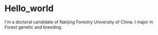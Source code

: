 # Hello_world

I'm a doctoral candidate of Nanjing Forestry University of China.
I major in Forest genetic and breeding.

